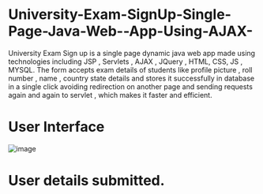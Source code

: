 # University-Exam-SignUp-Single-Page-Java-Web--App-Using-AJAX-
University Exam Sign up is a single page dynamic java web app made using technologies including  JSP ,  Servlets , AJAX , JQuery , HTML, CSS, JS  ,  MYSQL.  The form accepts exam details of students like profile picture  , roll number , name  , country state  details and stores it successfully in database in a single click  avoiding redirection on another page and sending requests again and again to servlet , which makes it faster and efficient.
# User Interface

![image](https://user-images.githubusercontent.com/73352918/191350188-cb7ff04b-e086-449b-a941-765aacd91865.png)
# User details submitted.


